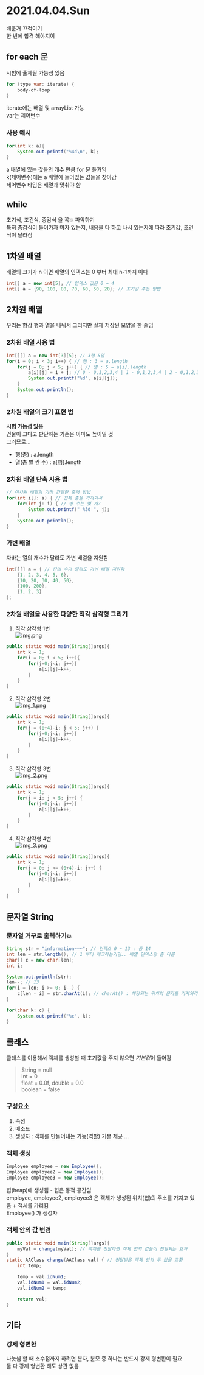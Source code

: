 # 2021.04.04.Sun
배운거 끄적이기   
한 번에 합격 해야지이
## for each 문
시험에 출제될 가능성 있음
```java
for (type var: iterate) {
    body-of-loop
}
```
iterate에는 배열 및 arrayList 가능   
var는 제어변수
### 사용 예시
```java
for(int k: a){
    System.out.printf("%4d\n", k);
}
```
a 배열에 있는 값들의 개수 만큼 for 문 돌거임   
k(제어변수)에는 a 배열에 들어있는 값들을 찾아감   
제어변수 타입은 배열과 맞춰야 함 
## while
초기식, 조건식, 증감식 을 꼭💥 파악하기   
특히 증감식이 들어가자 마자 있는지, 내용을 다 하고 나서 있는지에 따라 초기값, 조건식이 달라짐
## 1차원 배열
배열의 크기가 n 이면 배열의 인덱스는 0 부터 최대 n-1까지 이다
```java
int[] a = new int[5]; // 인덱스 값은 0 ~ 4
int[] a = {90, 100, 80, 70, 60, 50, 20}; // 초기값 주는 방법
```
## 2차원 배열
우리는 항상 행과 열을 나눠서 그리지만 실제 저장된 모양을 한 줄임
### 2차원 배열 사용 법
```java
int[][] a = new int[3][5]; // 3행 5열
for(i = 0; i < 3; i++) { // 행 : 3 = a.length
    for(j = 0; j < 5; j++) { // 열 : 5 = a[i].length
        a[i][j] = i + j; // 0 - 0,1,2,3,4 | 1 - 0,1,2,3,4 | 2 - 0,1,2,3,4
        System.out.printf("%d", a[i][j]);
    }
    System.out.println();
}
```
### 2차원 배열의 크기 표현 법
**시험 가능성 있음**   
건물이 크다고 판단하는 기준은 아마도 높이일 것   
그러므로...
* 행(층) : a.length
* 열(층 별 칸 수) : a[행].length
### 2차원 배열 단축 사용 법
```java
// 이차원 배열의 가장 간결한 출력 방법
for(int i[]: a) { // 전체 층을 가져와서
    for(int j: i) { // 방 수는 몇 개?
        System.out.printf(" %3d ", j);
    }
    System.out.println();
}
```
### 가변 배열
자바는 열의 개수가 달라도 가변 배열을 지원함
```java
int[][] a = { // 칸의 수가 달라도 가변 배열 지원함
    {1, 2, 3, 4, 5, 6},
    {10, 20, 30, 40, 50},
    {100, 200},
    {1, 2, 3}
};
```
### 2차원 배열을 사용한 다양한 직각 삼각형 그리기
1. 직각 삼각형 1번   
   ![img.png](img.png)
```java
public static void main(String[]args){
    int k = 1;
    for(i = 0; i < 5; i++){
        for(j=0;j<i; j++){
            a[i][j]=k++;
        }
    }
}
```
2. 직각 삼각형 2번   
   ![img_1.png](img_1.png)
```java
public static void main(String[]args){
    int k = 1;
    for(j = (0+4)-i; j < 5; j++) {
        for(j=0;j<i; j++){
            a[i][j]=k++;
        }
    }
}
```
3. 직각 삼각형 3번   
    ![img_2.png](img_2.png)
```java
public static void main(String[]args){
    int k = 1;
    for(j = i; j < 5; j++) {
        for(j=0;j<i; j++){
            a[i][j]=k++;
        }
    }
}
```
4. 직각 삼각형 4번   
![img_3.png](img_3.png)
```java
public static void main(String[]args){
    int k = 1;
    for(j = 0; j <= (0+4)-i; j++) {
        for(j=0;j<i; j++){
            a[i][j]=k++;
        }
    }
}
```
## 문자열 String
### 문자열 거꾸로 출력하기💥
```java
String str = "information~~~"; // 인덱스 0 ~ 13 : 총 14
int len = str.length(); // 1 부터 체크하는거임.. 배열 인덱스랑 좀 다름
char[] c = new char[len];
int i;

System.out.println(str);
len--; // 13
for(i = len; i >= 0; i--) {
    c[len - i] = str.charAt(i); // charAt() : 해당되는 위치의 문자를 가져와라
}

for(char k: c) {
    System.out.printf("%c", k);
}
```
## 클래스
클래스를 이용해서 객체를 생성할 때 초기값을 주지 않으면 *기본값*이 들어감
> String = null   
> int = 0   
> float = 0.0f, double = 0.0   
> boolean = false
### 구성요소
1. 속성
2. 메소드
3. 생성자 : 객체를 만들어내는 기능(역할) 기본 제공 ... 
### 객체 생성
```java
Employee employee = new Employee();
Employee employee2 = new Employee();
Employee employee3 = new Employee();
```
힙(heap)에 생성됨 - 힙은 동적 공간임   
employee, employee2, employee3 은 객체가 생성된 위치(힙)의 주소를 가지고 있음 + 객체를 가리킴  
Employee() 가 생성자
### 객체 안의 값 변경
```java
public static void main(String[]args){
    myVal = change(myVal); // 객체를 전달하면 객체 안의 값들이 전달되는 효과        
}
static AAClass change(AAClass val) { // 전달받은 객체 안의 두 값을 교환
    int temp;

    temp = val.idNum1;
    val.idNum1 = val.idNum2;
    val.idNum2 = temp;

    return val;
}
```
## 기타
### 강제 형변환
나눗셈 할 때 소수점까지 하려면 분자, 분모 중 하나는 반드시 강제 형변환이 필요   
둘 다 강제 형변환 해도 상관 없음
